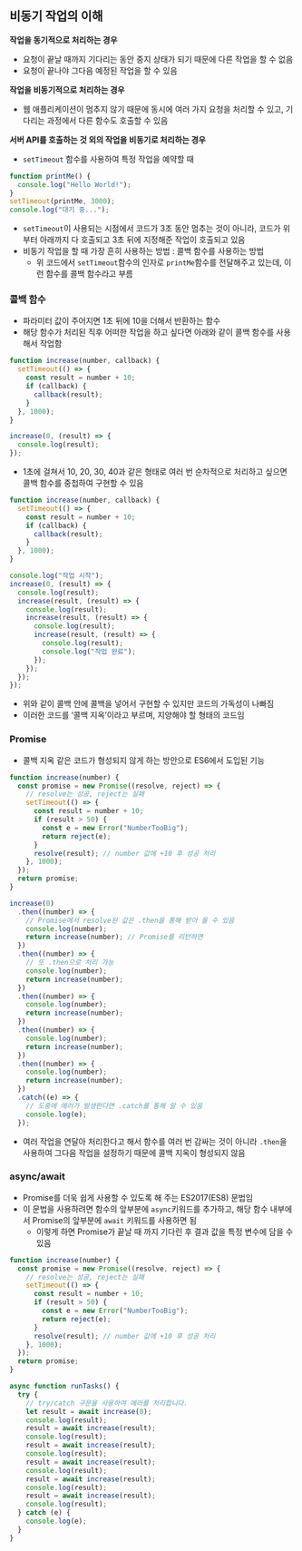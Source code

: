 ## 비동기 작업의 이해

**작업을 동기적으로 처리하는 경우**

- 요청이 끝날 때까지 기다리는 동안 중지 상태가 되기 때문에 다른 작업을 할 수 없음
- 요청이 끝나야 그다음 예정된 작업을 할 수 있음

**작업을 비동기적으로 처리하는 경우**

- 웹 애플리케이션이 멈추지 않기 때문에 동시에 여러 가지 요청을 처리할 수 있고, 기다리는 과정에서 다른 함수도 호출할 수 있음

**서버 API를 호출하는 것 외의 작업을 비동기로 처리하는 경우**

- `setTimeout` 함수를 사용하여 특정 작업을 예약할 때

```jsx
function printMe() {
  console.log("Hello World!");
}
setTimeout(printMe, 3000);
console.log("대기 중...");
```

- `setTimeout`이 사용되는 시점에서 코드가 3초 동안 멈추는 것이 아니라, 코드가 위부터 아래까지 다 호출되고 3초 뒤에 지정해준 작업이 호출되고 있음
- 비동기 작업을 할 때 가장 흔히 사용하는 방법 : 콜백 함수를 사용하는 방법
  - 위 코드에서 `setTimeout`함수의 인자로 `printMe`함수를 전달해주고 있는데, 이런 함수를 콜백 함수라고 부름

### 콜백 함수

- 파라미터 값이 주어지면 1초 뒤에 10을 더해서 반환하는 함수
- 해당 함수가 처리된 직후 어떠한 작업을 하고 싶다면 아래와 같이 콜백 함수를 사용해서 작업함

```jsx
function increase(number, callback) {
  setTimeout(() => {
    const result = number + 10;
    if (callback) {
      callback(result);
    }
  }, 1000);
}

increase(0, (result) => {
  console.log(result);
});
```

- 1초에 걸쳐서 10, 20, 30, 40과 같은 형태로 여러 번 순차적으로 처리하고 싶으면 콜백 함수를 중첩하여 구현할 수 있음

```jsx
function increase(number, callback) {
  setTimeout(() => {
    const result = number + 10;
    if (callback) {
      callback(result);
    }
  }, 1000);
}

console.log("작업 시작");
increase(0, (result) => {
  console.log(result);
  increase(result, (result) => {
    console.log(result);
    increase(result, (result) => {
      console.log(result);
      increase(result, (result) => {
        console.log(result);
        console.log("작업 완료");
      });
    });
  });
});
```

- 위와 같이 콜백 안에 콜백을 넣어서 구현할 수 있지만 코드의 가독성이 나빠짐
- 이러한 코드를 ‘콜백 지옥’이라고 부르며, 지양해야 할 형태의 코드임

### Promise

- 콜백 지옥 같은 코드가 형성되지 않게 하는 방안으로 ES6에서 도입된 기능

```jsx
function increase(number) {
  const promise = new Promise((resolve, reject) => {
    // resolve는 성공, reject는 실패
    setTimeout(() => {
      const result = number + 10;
      if (result > 50) {
        const e = new Error("NumberTooBig");
        return reject(e);
      }
      resolve(result); // number 값에 +10 후 성공 처리
    }, 1000);
  });
  return promise;
}

increase(0)
  .then((number) => {
    // Promise에서 resolve된 값은 .then을 통해 받아 올 수 있음
    console.log(number);
    return increase(number); // Promise를 리턴하면
  })
  .then((number) => {
    // 또 .then으로 처리 가능
    console.log(number);
    return increase(number);
  })
  .then((number) => {
    console.log(number);
    return increase(number);
  })
  .then((number) => {
    console.log(number);
    return increase(number);
  })
  .then((number) => {
    console.log(number);
    return increase(number);
  })
  .catch((e) => {
    // 도중에 에러가 발생한다면 .catch를 통해 알 수 있음
    console.log(e);
  });
```

- 여러 작업을 연달아 처리한다고 해서 함수를 여러 번 감싸는 것이 아니라 `.then`을 사용하여 그다음 작업을 설정하기 때문에 콜백 지옥이 형성되지 않음

### async/await

- Promise를 더욱 쉽게 사용할 수 있도록 해 주는 ES2017(ES8) 문법임
- 이 문법을 사용하려면 함수의 앞부분에 `async`키워드를 추가하고, 해당 함수 내부에서 Promise의 앞부분에 `await` 키워드를 사용하면 됨
  - 이렇게 하면 Promise가 끝날 때 까지 기다린 후 결과 값을 특정 변수에 담을 수 있음

```jsx
function increase(number) {
  const promise = new Promise((resolve, reject) => {
    // resolve는 성공, reject는 실패
    setTimeout(() => {
      const result = number + 10;
      if (result > 50) {
        const e = new Error("NumberTooBig");
        return reject(e);
      }
      resolve(result); // number 값에 +10 후 성공 처리
    }, 1000);
  });
  return promise;
}

async function runTasks() {
  try {
    // try/catch 구문을 사용하여 에러를 처리합니다.
    let result = await increase(0);
    console.log(result);
    result = await increase(result);
    console.log(result);
    result = await increase(result);
    console.log(result);
    result = await increase(result);
    console.log(result);
    result = await increase(result);
    console.log(result);
    result = await increase(result);
    console.log(result);
  } catch (e) {
    console.log(e);
  }
}
```

